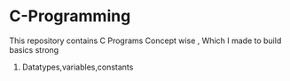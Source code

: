 # C-Programming

This repository contains C Programs Concept wise , Which I made to build basics strong

1) Datatypes,variables,constants
